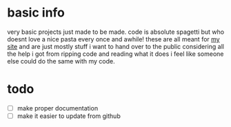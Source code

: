 # basic info
very basic projects just made to be made.
code is absolute spagetti
but who doesnt love a nice pasta every once and awhile!
these are all meant for [my site](https://novassite.net) and are just mostly stuff i want to hand over to the public
considering all the help i got from ripping code and reading what it does i feel like someone else could do the same with my code.

# todo
- [ ] make proper documentation
- [ ] make it easier to update from github
